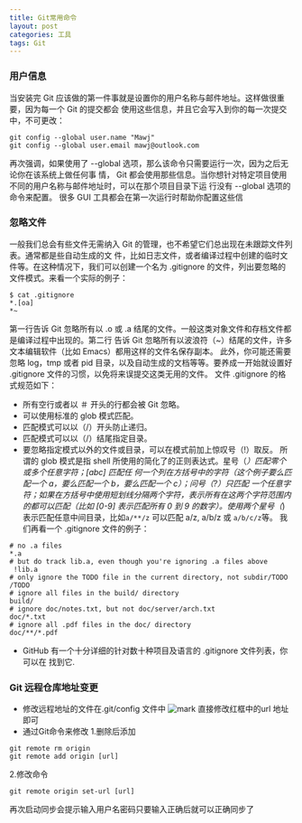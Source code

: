 ```yaml
---
title: Git常用命令
layout: post
categories: 工具
tags: Git
---
```

### 用户信息
当安装完 Git 应该做的第一件事就是设置你的用户名称与邮件地址。这样做很重要，因为每一个 Git 的提交都会 使用这些信息，并且它会写入到你的每一次提交中，不可更改：
```
git config --global user.name "Mawj"
git config --global user.email mawj@outlook.com 
```
再次强调，如果使用了 --global 选项，那么该命令只需要运行一次，因为之后无论你在该系统上做任何事 情， Git 都会使用那些信息。当你想针对特定项目使用不同的用户名称与邮件地址时，可以在那个项目目录下运 行没有 --global 选项的命令来配置。 很多 GUI 工具都会在第一次运行时帮助你配置这些信

### 忽略文件
一般我们总会有些文件无需纳入 Git 的管理，也不希望它们总出现在未跟踪文件列表。通常都是些自动生成的文 件，比如日志文件，或者编译过程中创建的临时文件等。在这种情况下，我们可以创建一个名为 .gitignore 的文件，列出要忽略的文件模式。来看一个实际的例子：
```
$ cat .gitignore
*.[oa]
*~ 
```
第一行告诉 Git 忽略所有以 .o 或 .a 结尾的文件。一般这类对象文件和存档文件都是编译过程中出现的。第二行 告诉 Git 忽略所有以波浪符（~）结尾的文件，许多文本编辑软件（比如 Emacs）都用这样的文件名保存副本。 此外，你可能还需要忽略 log，tmp 或者 pid 目录，以及自动生成的文档等等。要养成一开始就设置好 .gitignore 文件的习惯，以免将来误提交这类无用的文件。
文件 .gitignore 的格式规范如下：
* 所有空行或者以 ＃ 开头的行都会被 Git 忽略。
* 可以使用标准的 glob 模式匹配。
* 匹配模式可以以（/）开头防止递归。
* 匹配模式可以以（/）结尾指定目录。
* 要忽略指定模式以外的文件或目录，可以在模式前加上惊叹号（!）取反。 
所谓的 glob 模式是指 shell 所使用的简化了的正则表达式。星号（*）匹配零个或多个任意字符；[abc] 匹配任 何一个列在方括号中的字符（这个例子要么匹配一个 a，要么匹配一个 b，要么匹配一个 c）；问号（?）只匹配 一个任意字符；如果在方括号中使用短划线分隔两个字符，表示所有在这两个字符范围内的都可以匹配（比如 [0-9] 表示匹配所有 0 到 9 的数字）。使用两个星号（*) 表示匹配任意中间目录，比如`a/**/z` 可以匹配 a/z, a/b/z 或 `a/b/c/z`等。
我们再看一个 .gitignore 文件的例子：
```
# no .a files
*.a
# but do track lib.a, even though you're ignoring .a files above
 !lib.a
# only ignore the TODO file in the current directory, not subdir/TODO
/TODO
# ignore all files in the build/ directory
build/
# ignore doc/notes.txt, but not doc/server/arch.txt
doc/*.txt
# ignore all .pdf files in the doc/ directory
doc/**/*.pdf
```
* GitHub 有一个十分详细的针对数十种项目及语言的 .gitignore 文件列表，你可以在[](https://github.com/github/gitignore) 找到它. 
### Git 远程仓库地址变更
* 修改远程地址的文件在.git/config 文件中
![mark](http://oiy77we6p.bkt.clouddn.com/blog/171116/jALf6Bg7dd.png?imageslim)
直接修改红框中的url 地址即可
* 通过Git命令来修改
1.删除后添加
```
git remote rm origin
git remote add origin [url]
```
2.修改命令
```
git remote origin set-url [url]
```
再次启动同步会提示输入用户名密码只要输入正确后就可以正确同步了